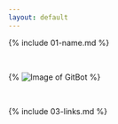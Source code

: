```yaml
---
layout: default
---
```


{% include 01-name.md %}

<br>

{% ![Image of GitBot](https://avatars0.githubusercontent.com/in/10572?s=88&v=4) %}

<br>

{% include 03-links.md %}

